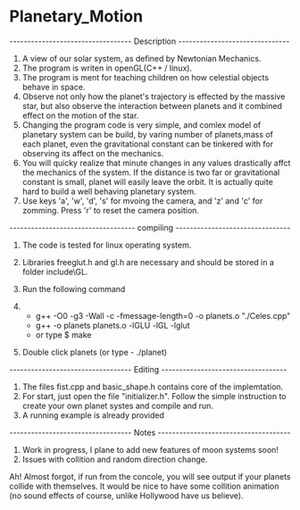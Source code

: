 # Planetary_Motion

---------------------------------- Description -------------------------------

1. A view of our solar system, as defined by Newtonian Mechanics.
2. The program is writen in openGL(C++ / linux).
3. The program is ment for teaching children on how celestial objects behave in space.
4. Observe not only how the planet's trajectory is effected by the massive star, but also observe the interaction between planets and it combined effect on the motion of the star.
5. Changing the program code is very simple, and comlex model of planetary system can be build, by varing number of planets,mass of each planet, even the gravitational constant can be tinkered with for observing its affect on the mechanics.
6. You will quicky realize that minute changes in any values drastically affct the mechanics of the system. If the distance is two far or gravitational constant is small, planet will easily leave the orbit. It is actually quite hard to build a well behaving planetary system.
7. Use keys 'a', 'w', 'd', 's' for mvoing the camera, and 'z' and 'c' for zomming. Press 'r' to reset the camera position.



----------------------------------- compiling --------------------------------

1. The code is tested for linux operating system.
2. Libraries freeglut.h and gl.h are necessary and should be stored in a folder include\GL.
3. Run the following command
4. 
   - g++ -O0 -g3 -Wall -c -fmessage-length=0 -o planets.o "./Celes.cpp" 
   - g++ -o planets planets.o -lGLU -lGL -lglut
   - or type $ make

5. Double click planets (or type - ./planet)



---------------------------------- Editing ----------------------------------- 

1. The files fist.cpp and basic_shape.h contains core of the implemtation.
2. For start, just open the file "initializer.h". Follow the simple instruction to create your own planet systes and compile and run.
3. A running example is already provided


---------------------------------- Notes -------------------------------------

1. Work in progress, I plane to add new features of moon systems soon! 
2. Issues with collition and random direction change.


Ah! Almost forgot, if run from the concole, you will see output if your planets collide with themselves. It would be nice to have some collition animation (no sound effects of course, unlike Hollywood have us believe).

